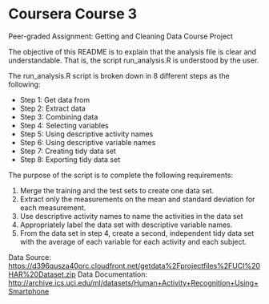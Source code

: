 # Coursera Course 3
Peer-graded Assignment: Getting and Cleaning Data Course Project

The objective of this README is to explain that the analysis file is clear and understandable. That is, the script run_analysis.R is understood by the user.

The run_analysis.R script is broken down in 8 different steps as the following:
- Step 1: Get data from 
- Step 2: Extract data
- Step 3: Combining data
- Step 4: Selecting variables
- Step 5: Using descriptive activity names
- Step 6: Using descriptive variable names
- Step 7: Creating tidy data set
- Step 8: Exporting tidy data set

The purpose of the script is to complete the following requirements:
1) Merge the training and the test sets to create one data set.
2) Extract only the measurements on the mean and standard deviation for each measurement.
3) Use descriptive activity names to name the activities in the data set
4) Appropriately label the data set with descriptive variable names.
5) From the data set in step 4, create a second, independent tidy data set with the average of each variable for each activity and each subject.

Data Source: https://d396qusza40orc.cloudfront.net/getdata%2Fprojectfiles%2FUCI%20HAR%20Dataset.zip
Data Documentation: http://archive.ics.uci.edu/ml/datasets/Human+Activity+Recognition+Using+Smartphone
